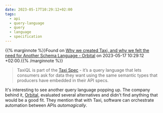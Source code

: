 ```yaml
---
date: 2023-05-17T10:29:12+02:00
tags:
  - api
  - query-language
  - query
  - language
  - specification
---
```

{{% marginnote %}}Found on [Why we created Taxi, and why we felt the need for Another Schema Language - Orbital](https://orbitalhq.com/blog/2023-05-12-why-we-created-taxi) on 2023-05-17 10:29:12 +02:00.{{% /marginnote %}}

> TaxiQL is part of the [Taxi Spec](https://github.com/taxilang/taxilang/blob/develop/compiler/src/main/antlr4/lang/taxi/Taxi.g4) - it’s a query language that lets consumers ask for data they want using the same semantic types that producers have embedded in their API specs.

It's interesting to see another query language popping up. The company behind it, [Orbital](https://orbitalhq.com/), evaluated several alternatives and didn't find anything that would be a good fit. They mention that with Taxi, software can orchestrate automation between APIs *automagically*.